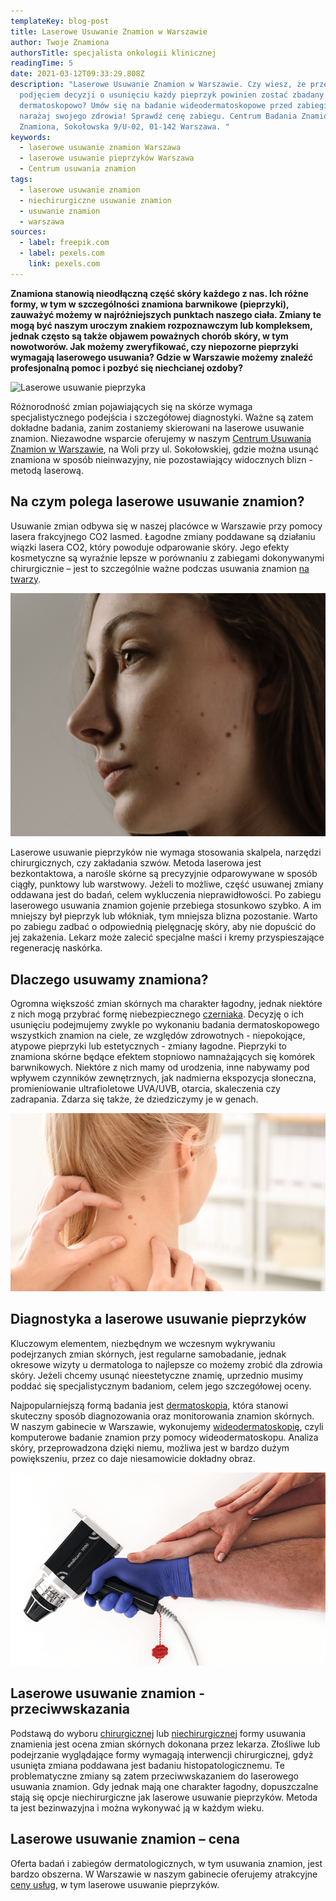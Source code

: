 ```yaml
---
templateKey: blog-post
title: Laserowe Usuwanie Znamion w Warszawie
author: Twoje Znamiona
authorsTitle: specjalista onkologii klinicznej
readingTime: 5
date: 2021-03-12T09:33:29.808Z
description: "Laserowe Usuwanie Znamion w Warszawie. Czy wiesz, że przed
  podjęciem decyzji o usunięciu każdy pieprzyk powinien zostać zbadany
  dermatoskopowo? Umów się na badanie wideodermatoskopowe przed zabiegiem, nie
  narażaj swojego zdrowia! Sprawdź cenę zabiegu. Centrum Badania Znamion Twoje
  Znamiona, Sokołowska 9/U-02, 01-142 Warszawa. "
keywords:
  - laserowe usuwanie znamion Warszawa
  - laserowe usuwanie pieprzyków Warszawa
  - Centrum usuwania znamion
tags:
  - laserowe usuwanie znamion
  - niechirurgiczne usuwanie znamion
  - usuwanie znamion
  - warszawa
sources:
  - label: freepik.com
  - label: pexels.com
    link: pexels.com
---
```

**Znamiona stanowią nieodłączną część skóry każdego z nas. Ich różne formy, w tym w szczególności znamiona barwnikowe (pieprzyki), zauważyć możemy w najróżniejszych punktach naszego ciała. Zmiany te mogą być naszym uroczym znakiem rozpoznawczym lub kompleksem, jednak często są także objawem poważnych chorób skóry, w tym nowotworów. Jak możemy zweryfikować, czy niepozorne pieprzyki wymagają laserowego usuwania? Gdzie w Warszawie możemy znaleźć profesjonalną pomoc i pozbyć się niechcianej ozdoby?**

![Laserowe usuwanie pieprzyka](img/dermatologist-removing-mole-from-womans-shoulder.jpg "Laserowe usuwanie pieprzyka")

Różnorodność zmian pojawiających się na skórze wymaga specjalistycznego podejścia i szczegółowej diagnostyki. Ważne są zatem dokładne badania, zanim zostaniemy skierowani na laserowe usuwanie znamion. Niezawodne wsparcie oferujemy w naszym [Centrum Usuwania Znamion w Warszawie](/warszawa/usuwanie-znamion-pieprzykow "Centrum Usuwania Znamion w Warszawie"), na Woli przy ul. Sokołowskiej, gdzie można usunąć znamiona w sposób nieinwazyjny, nie pozostawiający widocznych blizn - metodą laserową. 

## Na czym polega laserowe usuwanie znamion?

Usuwanie zmian odbywa się w naszej placówce w Warszawie przy pomocy lasera frakcyjnego CO2 lasmed. Łagodne zmiany poddawane są działaniu wiązki lasera CO2, który powoduje odparowanie skóry. Jego efekty kosmetyczne są wyraźnie lepsze w porównaniu z zabiegami dokonywanymi chirurgicznie – jest to szczególnie ważne podczas usuwania znamion [na twarzy](/chirurgiczne-usuwanie-znamion "na twarzy").

![Znamiona na twarzy](img/zrzut-ekranu-2021-03-5-o-14.40.47.png "Znamiona na twarzy")

Laserowe usuwanie pieprzyków nie wymaga stosowania skalpela, narzędzi chirurgicznych, czy zakładania szwów. Metoda laserowa jest bezkontaktowa, a narośle skórne są precyzyjnie odparowywane w sposób ciągły, punktowy lub warstwowy. Jeżeli to możliwe, część usuwanej zmiany oddawana jest do badań, celem wykluczenia nieprawidłowości. Po zabiegu laserowego usuwania znamion gojenie przebiega stosunkowo szybko. A im mniejszy był pieprzyk lub włókniak, tym mniejsza blizna pozostanie. Warto po zabiegu zadbać o odpowiednią pielęgnację skóry, aby nie dopuścić do jej zakażenia. Lekarz może zalecić specjalne maści i kremy przyspieszające regenerację naskórka.

## Dlaczego usuwamy znamiona?

Ogromna większość zmian skórnych ma charakter łagodny, jednak niektóre z nich mogą przybrać formę niebezpiecznego [czerniaka](/czerniak "czerniaka"). Decyzję o ich usunięciu podejmujemy zwykle po wykonaniu badania dermatoskopowego wszystkich znamion na ciele, ze względów zdrowotnych - niepokojące, atypowe pieprzyki lub estetycznych - zmiany łagodne. Pieprzyki to znamiona skórne będące efektem stopniowo namnażających się komórek barwnikowych. Niektóre z nich mamy od urodzenia, inne nabywamy pod wpływem czynników zewnętrznych, jak nadmierna ekspozycja słoneczna, promieniowanie ultrafioletowe UVA/UVB, otarcia, skaleczenia czy zadrapania. Zdarza się także, że dziedziczymy je w genach.

![Znamiona na szyi](img/usuwanieznamion-1-.jpg "Znamiona na szyi")



## Diagnostyka a laserowe usuwanie pieprzyków

Kluczowym elementem, niezbędnym we wczesnym wykrywaniu podejrzanych zmian skórnych, jest regularne samobadanie, jednak okresowe wizyty u dermatologa to najlepsze co możemy zrobić dla zdrowia skóry. Jeżeli chcemy usunąć nieestetyczne znamię, uprzednio musimy poddać się specjalistycznym badaniom, celem jego szczegółowej oceny.

Najpopularniejszą formą badania jest [dermatoskopia](/dermatoskopia-badanie-znamion "dermatoskopia"), która stanowi skuteczny sposób diagnozowania oraz monitorowania znamion skórnych. W naszym gabinecie w Warszawie, wykonujemy [wideodermatoskopię](/wideodermatoskopia-komputerowe-badanie-znamion "wideodermatoskopię"), czyli komputerowe badanie znamion przy pomocy wideodermatoskopu. Analiza skóry, przeprowadzona dzięki niemu, możliwa jest w bardzo dużym powiększeniu, przez co daje niesamowicie dokładny obraz.

![Kamera wideodermatoskopu](img/usuwanieznamion-1-.png "Kamera wideodermatoskopu")



## Laserowe usuwanie znamion - przeciwwskazania

Podstawą do wyboru [chirurgicznej](/chirurgiczne-usuwanie-znamion "chirurgicznej") lub [niechirurgicznej](/laserowe-usuwanie-znamion "niechirurgicznej") formy usuwania znamienia jest ocena zmian skórnych dokonana przez lekarza. Złośliwe lub podejrzanie wyglądające formy wymagają interwencji chirurgicznej, gdyż usunięta zmiana poddawana jest badaniu histopatologicznemu. Te problematyczne zmiany są zatem przeciwwskazaniem do laserowego usuwania znamion. Gdy jednak mają one charakter łagodny, dopuszczalne stają się opcje niechirurgiczne jak laserowe usuwanie pieprzyków. Metoda ta jest bezinwazyjna i można wykonywać ją w każdym wieku.

<More link="/laserowe-usuwanie-znamion" text="Niechirurgiczne usuwanie znamion - inne metody" cta="Sprawdź" />



## Laserowe usuwanie znamion – cena

Oferta badań i zabiegów dermatologicznych, w tym usuwania znamion, jest bardzo obszerna. W Warszawie w naszym gabinecie oferujemy atrakcyjne [ceny usług](/warszawa/dermatoskopowe-badanie-znamion-wideodermatoskopia#cennik "ceny usług"), w tym laserowe usuwanie pieprzyków.

<More link="/warszawa/dermatoskopowe-badanie-znamion-wideodermatoskopia" text="Zobacz nasz ośrodek w Warszawie i skontaktuj się z nami celem rejestracji wizyty." cta="Sprawdź" />